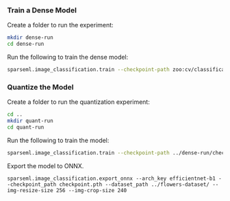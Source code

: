 ### Train a Dense Model

Create a folder to run the experiment:

```bash
mkdir dense-run
cd dense-run
```

Run the following to train the dense model:

```bash
sparseml.image_classification.train --checkpoint-path zoo:cv/classification/efficientnet-b1/pytorch/sparseml/imagenet/base-none  --recipe ../recipe.dense.yaml --arch-key efficientnet-b1 --dataset-path ../flowers-dataset --batch-size 16 --train-crop-size 240 --val-crop-size 240 --val-resize-size 256 --weight-decay 0.00001 --interpolation bicubic --random-erase 0.1 --label-smoothing 0.1 --opt rmsprop --auto-augment ta_wide --norm-weight-decay 0.0 --gradient-accum-steps 4
```

### Quantize the Model

Create a folder to run the quantization experiment:

```bash
cd ..
mkdir quant-run
cd quant-run
```

Run the following to train the model:

```bash
sparseml.image_classification.train --checkpoint-path ../dense-run/checkpoint-best.pth  --recipe ../recipe.quant.yaml --arch-key efficientnet-b1 --dataset-path ../flowers-dataset --batch-size 16 --train-crop-size 240 --val-crop-size 240 --val-resize-size 256 --weight-decay 0.00001 --interpolation bicubic --random-erase 0.1 --label-smoothing 0.1 --opt rmsprop --auto-augment ta_wide --norm-weight-decay 0.0 --gradient-accum-steps 4
```

Export the model to ONNX.

```
sparseml.image_classification.export_onnx --arch_key efficientnet-b1 --checkpoint_path checkpoint.pth --dataset_path ../flowers-dataset/ --img-resize-size 256 --img-crop-size 240
```
